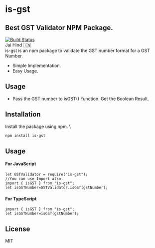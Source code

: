 # is-gst
## Best GST Validator NPM Package.
[![Build Status](https://travis-ci.org/joemccann/dillinger.svg?branch=master)](https://travis-ci.org/joemccann/dillinger) \
Jai Hind 🇮🇳 \
is-gst is an npm package to validate the GST number format for a GST Number.

- Simple Implementation.
- Easy Usage.

## Usage
- Pass the GST number to isGST() Function. Get the Boolean Result.
## Installation
Install the package using npm. \
```sh
npm install is-gst
```
## Usage
#### For JavaScript
```
let GSTValidator = require("is-gst");
//You can use Import also.
import { isGST } from "is-gst";
let isGSTNumber=GSTValidator.isGST(gstNumber);
```
#### For TypeScript
```
import { isGST } from "is-gst";
let isGSTNumber=isGST(gstNumber);
```
## License
MIT
